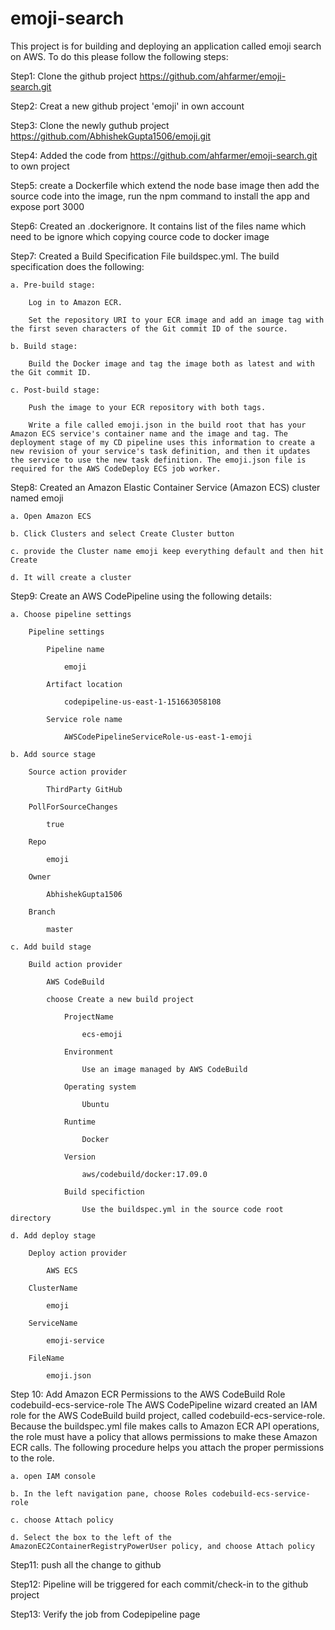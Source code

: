 # emoji-search
This project is for building and deploying an application called emoji search on AWS. To do this please follow the following steps:

Step1: Clone the github project https://github.com/ahfarmer/emoji-search.git 

Step2: Creat a new github project 'emoji' in own account

Step3: Clone the newly guthub project https://github.com/AbhishekGupta1506/emoji.git

Step4: Added the code from https://github.com/ahfarmer/emoji-search.git to own project

Step5: create a Dockerfile which extend the node base image then add the source code into the image, run the npm command to install the app and expose port 3000

Step6: Created an .dockerignore. It contains list of the files name which need to be ignore which copying cource code to docker image

Step7: Created a Build Specification File buildspec.yml. The build specification does the following:
	
	a. Pre-build stage:
		
		Log in to Amazon ECR.
		
		Set the repository URI to your ECR image and add an image tag with the first seven characters of the Git commit ID of the source.
	
	b. Build stage:
		
		Build the Docker image and tag the image both as latest and with the Git commit ID.
	
	c. Post-build stage:
		
		Push the image to your ECR repository with both tags.
		
		Write a file called emoji.json in the build root that has your Amazon ECS service's container name and the image and tag. The deployment stage of my CD pipeline uses this information to create a new revision of your service's task definition, and then it updates the service to use the new task definition. The emoji.json file is required for the AWS CodeDeploy ECS job worker.

Step8: Created an Amazon Elastic Container Service (Amazon ECS) cluster named emoji
	
	a. Open Amazon ECS
	
	b. Click Clusters and select Create Cluster button
	
	c. provide the Cluster name emoji keep everything default and then hit Create
	
	d. It will create a cluster

Step9: Create an AWS CodePipeline using the following details:
	
	a. Choose pipeline settings
		
		Pipeline settings
			
			Pipeline name
				
				emoji
			
			Artifact location
				
				codepipeline-us-east-1-151663058108
			
			Service role name
				
				AWSCodePipelineServiceRole-us-east-1-emoji
	
	b. Add source stage
		
		Source action provider
			
			ThirdParty GitHub
		
		PollForSourceChanges
			
			true
		
		Repo
			
			emoji
		
		Owner
			
			AbhishekGupta1506
		
		Branch
			
			master
	
	c. Add build stage
		
		Build action provider
			
			AWS CodeBuild
			
			choose Create a new build project
				
				ProjectName
					
					ecs-emoji
				
				Environment
					
					Use an image managed by AWS CodeBuild
				
				Operating system
					
					Ubuntu
				
				Runtime
					
					Docker
				
				Version
					
					aws/codebuild/docker:17.09.0
				
				Build specifiction
					
					Use the buildspec.yml in the source code root directory
	
	d. Add deploy stage
		
		Deploy action provider
			
			AWS ECS
		
		ClusterName
			
			emoji
		
		ServiceName
			
			emoji-service
		
		FileName
			
			emoji.json

Step 10: Add Amazon ECR Permissions to the AWS CodeBuild Role codebuild-ecs-service-role
The AWS CodePipeline wizard created an IAM role for the AWS CodeBuild build project, called codebuild-ecs-service-role. Because the buildspec.yml file makes calls to Amazon ECR API operations, the role must have a policy that allows permissions to make these Amazon ECR calls. The following procedure helps you attach the proper permissions to the role.		
	
	a. open IAM console
	
	b. In the left navigation pane, choose Roles codebuild-ecs-service-role
	
	c. choose Attach policy
	
	d. Select the box to the left of the AmazonEC2ContainerRegistryPowerUser policy, and choose Attach policy

Step11: push all the change to github

Step12: Pipeline will be triggered for each commit/check-in to the github project

Step13: Verify the job from Codepipeline page

